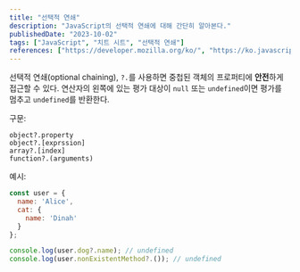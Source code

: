 ```yaml
---
title: "선택적 연쇄"
description: "JavaScript의 선택적 연쇄에 대해 간단히 알아본다."
publishedDate: "2023-10-02"
tags: ["JavaScript", "치트 시트", "선택적 연쇄"]
references: ["https://developer.mozilla.org/ko/", "https://ko.javascript.info/"]
---
```


선택적 연쇄(optional chaining), `?.`를 사용하면 중첩된 객체의 프로퍼티에 <strong>안전</strong>하게 접근할 수 있다. 연산자의 왼쪽에 있는 평가 대상이 `null` 또는 `undefined`이면 평가를 멈추고 `undefined`를 반환한다.

구문:

```
object?.property
object?.[exprssion]
array?.[index]
function?.(arguments)
```

예시:

```js
const user = {
  name: 'Alice',
  cat: {
    name: 'Dinah'
  }
};

console.log(user.dog?.name); // undefined
console.log(user.nonExistentMethod?.()); // undefined
```

